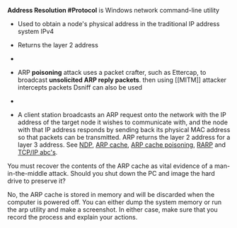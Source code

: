 **Address Resolution #Protocol**  is Windows network command-line utility 
- Used to obtain a node's physical address in the traditional IP address system IPv4
- Returns the layer 2 address
- 
- ARP **poisoning** attack uses a packet crafter, such as Ettercap, to broadcast **unsolicited ARP reply packets**. then using [[MITM]] attacker intercepts packets Dsniff can also be used
- 

- A client station broadcasts an ARP request onto the network with the IP address of the target node it wishes to communicate with, and the node with that IP address responds by sending back its physical MAC address so that packets can be transmitted. ARP returns the layer 2 address for a layer 3 address. See [NDP](https://www.pcmag.com/encyclopedia/term/ndp), [ARP cache](https://www.pcmag.com/encyclopedia/term/arp-cache), [ARP cache poisoning](https://www.pcmag.com/encyclopedia/term/arp-cache-poisoning), [RARP](https://www.pcmag.com/encyclopedia/term/rarp) and [TCP/IP abc's](https://www.pcmag.com/encyclopedia/term/tcpip-abcs).

You must recover the contents of the ARP cache as vital evidence of a man-in-the-middle attack. Should you shut down the PC and image the hard drive to preserve it?

No, the ARP cache is stored in memory and will be discarded when the computer is powered off. You can either dump the system memory or run the arp utility and make a screenshot. In either case, make sure that you record the process and explain your actions.